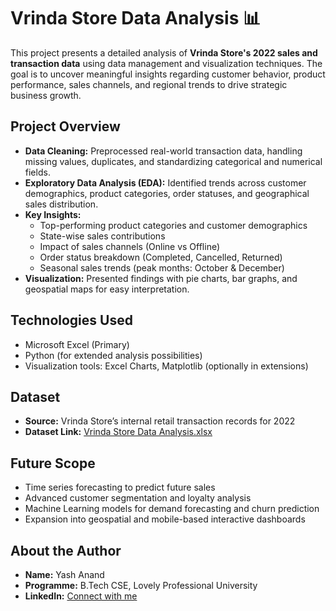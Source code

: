 
# Vrinda Store Data Analysis 📊

This project presents a detailed analysis of **Vrinda Store's 2022 sales and transaction data** using data management and visualization techniques. The goal is to uncover meaningful insights regarding customer behavior, product performance, sales channels, and regional trends to drive strategic business growth.

## Project Overview
- **Data Cleaning:** Preprocessed real-world transaction data, handling missing values, duplicates, and standardizing categorical and numerical fields.
- **Exploratory Data Analysis (EDA):** Identified trends across customer demographics, product categories, order statuses, and geographical sales distribution.
- **Key Insights:**
  - Top-performing product categories and customer demographics
  - State-wise sales contributions
  - Impact of sales channels (Online vs Offline)
  - Order status breakdown (Completed, Cancelled, Returned)
  - Seasonal sales trends (peak months: October & December)
- **Visualization:** Presented findings with pie charts, bar graphs, and geospatial maps for easy interpretation.

## Technologies Used
- Microsoft Excel (Primary)
- Python (for extended analysis possibilities)
- Visualization tools: Excel Charts, Matplotlib (optionally in extensions)

## Dataset
- **Source:** Vrinda Store’s internal retail transaction records for 2022
- **Dataset Link:** [Vrinda Store Data Analysis.xlsx](https://github.com/rishabhnmishra/Excel_Vrinda_Store_Analysis/blob/main/Vrinda%20Store%20Data%20Analysis.xlsx)

## Future Scope
- Time series forecasting to predict future sales
- Advanced customer segmentation and loyalty analysis
- Machine Learning models for demand forecasting and churn prediction
- Expansion into geospatial and mobile-based interactive dashboards

## About the Author
- **Name:** Yash Anand
- **Programme:** B.Tech CSE, Lovely Professional University
- **LinkedIn:** [Connect with me](https://www.linkedin.com/posts/yash-anand-428908240_exceldashboard-datascience-dataanalytics-activity-7320406038707372033-c7az)

